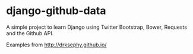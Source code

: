 # django-github-data
A simple project to learn Django using Twitter Bootstrap, Bower, Requests and the Github API.

Examples from http://drksephy.github.io/

